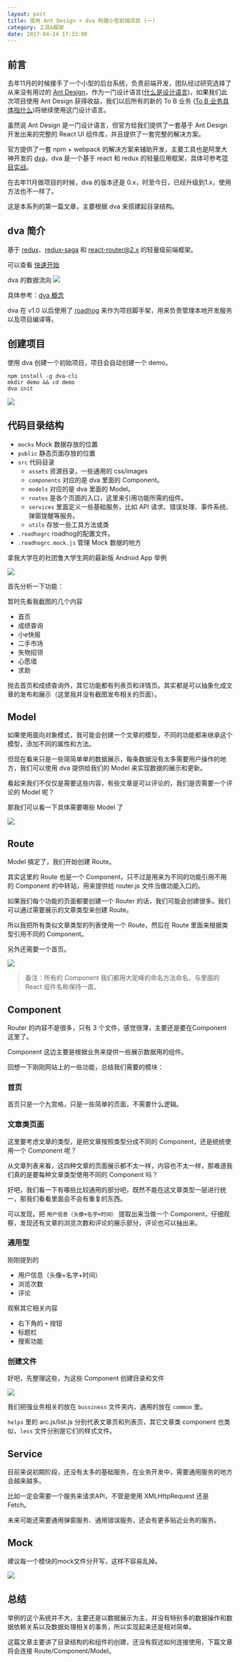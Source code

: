 ```yaml
---
layout: post
title: 使用 Ant Design + dva 构建小型前端项目 (一)
category: 工具&框架
date: 2017-04-24 17:33:00
---
```

## 前言
去年11月的时候接手了一个小型的后台系统，负责前端开发，团队经过研究选择了从来没有用过的 [Ant Design](https://ant.design/index-cn)，作为一门设计语言([什么是设计语言](https://www.zhihu.com/question/47144626/answer/121635402))，如果我们此次项目使用 Ant Design 获得收益，我们以后所有的新的 To B 业务 ([To B 业务具体指什么](https://www.zhihu.com/question/37841619))将继续使用这门设计语言。

虽然说 Ant Design 是一门设计语言，但官方给我们提供了一套基于 Ant Design 开发出来的完整的 React UI 组件库，并且提供了一套完整的解决方案。

官方提供了一套 npm + webpack 的解决方案来辅助开发，主要工具也是阿里大神开发的 [dva](https://github.com/dvajs/dva)，dva 是一个基于 react 和 redux 的轻量应用框架，具体可参考[项目实战](https://ant.design/docs/react/practical-projects-cn)。

在去年11月做项目的时候，dva 的版本还是 0.x，时至今日，已经升级到1.x，使用方法也不一样了。

这是本系列的第一篇文章，主要根据 dva 来搭建起目录结构。

## dva 简介

基于 [redux](https://github.com/reactjs/redux)、[redux-saga](https://github.com/yelouafi/redux-saga) 和 [react-router@2.x](https://github.com/ReactTraining/react-router/tree/v2.8.1) 的轻量级前端框架。

可以查看 [快速开始](https://github.com/dvajs/dva/blob/master/docs/GettingStarted.md)

dva 的数据流向
![](https://camo.githubusercontent.com/c826ff066ed438e2689154e81ff5961ab0b9befe/68747470733a2f2f7a6f732e616c697061796f626a656374732e636f6d2f726d73706f7274616c2f505072657245414b62496f445a59722e706e67)

具体参考：[dva 概念](https://github.com/dvajs/dva/blob/master/docs/Concepts_zh-CN.md)

dva 在 v1.0 以后使用了 [roadhog](https://github.com/sorrycc/roadhog) 来作为项目脚手架，用来负责管理本地开发服务以及项目编译等。

## 创建项目

使用 dva 创建一个初始项目，项目会自动创建一个 demo。

```
npm install -g dva-cli
mkdir demo && cd demo
dva init
```

![](http://p3.qhimg.com/t017231fc68f3785c69.jpg)


## 代码目录结构

- `mocks` Mock 数据存放的位置
- `public` 静态页面存放的位置
- `src` 代码目录
    - `assets` 资源目录，一些通用的 css/images
    - `components` 对应的是 dva 里面的 Component。
    - `models` 对应的是 dva 里面的 Model。
    - `routes` 是各个页面的入口，这里来引用功能所需的组件。
    - `services` 里面定义一些基础服务，比如 API 请求、错误处理、事件系统、弹窗提醒等服务。
    - `utils` 存放一些工具方法或类
- `.roadhogrc` roadhog的配置文件。
- `.roadhogrc.mock.js` 管理 Mock 数据的地方

拿我大学在的社团鲁大学生网的最新版 Android App 举例

![](http://p6.qhimg.com/t011ddf5c3a872ac23e.jpg)

首先分析一下功能：

暂时先看我截图的几个内容

- 首页
- 成绩查询
- 小e快报
- 二手市场
- 失物招领
- 心愿墙
- 求助

抛去首页和成绩查询外，其它功能都有列表页和详情页。其实都是可以抽象化成文章的发布和展示（这里我并没有截图发布相关的页面）。

## Model

如果使用面向对象模式，我可能会创建一个文章的模型，不同的功能都来继承这个模型，添加不同的属性和方法。

但现在看来只是一些简简单单的数据展示，每条数据没有太多需要用户操作的地方，我们可以使用 dva 提供给我们的 Model 来实现数据的展示和更新。

看起来我们不仅仅是需要这些内容，有些文章是可以评论的，我们是否需要一个评论的 Model 呢？

那我们可以看一下具体需要哪些 Model 了

![](http://p0.qhimg.com/t013da4d0860a0bf518.jpg)

## Route

Model 搞定了，我们开始创建 Route。

其实这里的 Route 也是一个 Component，只不过是用来为不同的功能引用不用的 Component 的中转站，用来提供给 router.js 文件当做功能入口的。

如果我们每个功能的页面都要创建一个 Router 的话，我们可能会创建很多。我们可以通过需要展示的文章类型来创建 Route。

所以我把所有类似文章类型的列表使用一个 Route，然后在 Route 里面来根据类型引用不同的 Component。

另外还需要一个首页。

![](http://p6.qhimg.com/t0143a1ca3a2a1d9619.jpg)

> 备注：所有的 Component 我们都用大驼峰的命名方法命名，与里面的 React 组件名称保持一直。

## Component

Router 的内容不是很多，只有 3 个文件，感觉很薄，主要还是要在Component这里了。

Component 这边主要是根据业务来提供一些展示数据用的组件。

回想一下刚刚网站上的一些功能，总结我们需要的模块：

### 首页

首页只是一个九宫格，只是一些简单的页面，不需要什么逻辑。

### 文章类页面

这里要考虑文章的类型，是把文章按照类型分成不同的 Component，还是统统使用一个 Component 呢？

从文章列表来看，这四种文章的页面展示都不太一样，内容也不太一样，那难道我们真的是要每种文章类型使用不同的 Component 吗？

好吧，我们看一下有哪些比较通用的部分吧，既然不能在这文章类型一层进行统一，那我们看看里面会不会有重复的东西。

可以发现，把 `用户信息（头像+名字+时间）` 提取出来当做一个 Component，仔细观察，发现还有文章的浏览次数和评论的展示部分，评论也可以抽出来。

### 通用型

刚刚提到的

- 用户信息（头像+名字+时间）
- 浏览次数
- 评论

观察其它相关内容

- 右下角的 `+` 按钮
- 标题栏
- 搜索功能


### 创建文件

好吧，先整理这些，为这些 Component 创建目录和文件

![](http://p5.qhimg.com/t017007dec43aeede72.jpg)

我们把强业务相关的放在 `bussiness` 文件夹内，通用的放在 `common` 里。

`helps` 里的 arc.js/list.js 分别代表文章页和列表页，其它文章类 component 也类似，`less` 文件分别是它们的样式文件。

## Service

目前来说初期阶段，还没有太多的基础服务，在业务开发中，需要通用服务的地方会越来越多。

比如一定会需要一个服务来请求API，不管是使用 XMLHttpRequest 还是 Fetch。

未来可能还需要通用弹窗服务、通用错误服务，还会有更多贴近业务的服务。

## Mock

建议每一个模块的mock文件分开写，这样不容易乱掉。

![](http://p5.qhimg.com/t01bf73e9dbcb4f2286.jpg)


## 总结

举例的这个系统并不大，主要还是以数据展示为主，并没有特别多的数据操作和数据依赖关系以及数据处理相关的事务，所以实现起来还是相对简单。

这篇文章主要讲了目录结构的和组件的创建，还没有叙述如何连接使用，下篇文章将会连接 Route/Component/Model。